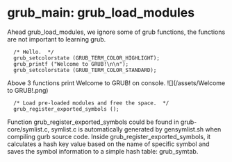 grub_main: grub_load_modules
==============================================================================================================

Ahead grub_load_modules, we ignore some of grub functions, the functions are not important to learning grub.

```Hello
  /* Hello.  */
  grub_setcolorstate (GRUB_TERM_COLOR_HIGHLIGHT);
  grub_printf ("Welcome to GRUB!\n\n");
  grub_setcolorstate (GRUB_TERM_COLOR_STANDARD);
```
Above 3 functions print Welcome to GRUB! on console.
![](/assets/Welcome to GRUB!.png)

```register symbols
  /* Load pre-loaded modules and free the space.  */
  grub_register_exported_symbols ();
```
Function grub_register_exported_symbols could be found in grub-core/symlist.c, symlist.c is automatically generated by gensymlist.sh when compiling gurb source code. Inside grub_register_exported_symbols, it calculates a hash key value based on the name of specific symbol and saves the symbol information to a simple hash table: grub_symtab.

